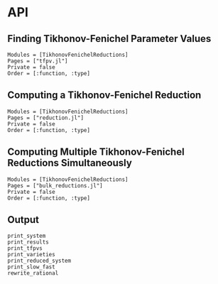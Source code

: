# API

## Finding Tikhonov-Fenichel Parameter Values
```@autodocs
Modules = [TikhonovFenichelReductions]
Pages = ["tfpv.jl"]
Private = false
Order = [:function, :type]
```

## Computing a Tikhonov-Fenichel Reduction
```@autodocs
Modules = [TikhonovFenichelReductions]
Pages = ["reduction.jl"]
Private = false
Order = [:function, :type]
```

## Computing Multiple Tikhonov-Fenichel Reductions Simultaneously
```@autodocs
Modules = [TikhonovFenichelReductions]
Pages = ["bulk_reductions.jl"]
Private = false
Order = [:function, :type]
```

## Output
```@docs
print_system
print_results
print_tfpvs
print_varieties
print_reduced_system
print_slow_fast
rewrite_rational
```

